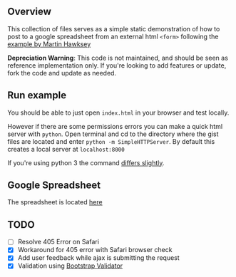 ## Overview

This collection of files serves as a simple static demonstration of how to post to a google spreadsheet from an external html `<form>` following the [example by Martin Hawksey](http://mashe.hawksey.info/2014/07/google-sheets-as-a-database-insert-with-apps-script-using-postget-methods-with-ajax-example/) 

**Depreciation Warning**: This code is not maintained, and should be seen as reference implementation only. If you're looking to add features or update, fork the code and update as needed. 

## Run example

You should be able to just open `index.html` in your browser and test locally. 

However if there are some permissions errors you can make a quick html server with `python`. Open terminal and cd to the directory where the gist files are located and enter `python -m SimpleHTTPServer`. By default this creates a local server at `localhost:8000`

If you're using python 3 the command [differs slightly](http://stackoverflow.com/questions/530787/simple-http-web-server).

## Google Spreadsheet

The spreadsheet is located [here](https://docs.google.com/spreadsheets/d/1p6X_HejWbIBx3eDDSacNvkVI3vFkFMSq4XW4rUDTyAw/edit?usp=sharing)

## TODO

- [ ] Resolve 405 Error on Safari
- [x] Workaround for 405 error with Safari browser check
- [x] Add user feedback while ajax is submitting the request
- [x] Validation using [Bootstrap Validator](https://github.com/nghuuphuoc/bootstrapvalidator)
